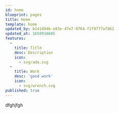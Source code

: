 ```yaml
---
id: home
blueprint: pages
title: Home
template: home
updated_by: b141494b-e83e-47e7-9764-f2f9777af861
updated_at: 1659916685
features:
  -
    title: Title
    desc: Description
    icon:
      - svg/ada.svg
  -
    title: Work
    desc: 'good work'
    icon:
      - svg/wrench.svg
published: true
---
```

dfghjfgh